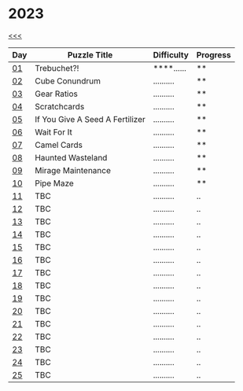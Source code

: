 # 2023

[<<<](../README.md)

| Day                       | Puzzle Title                                  | Difficulty | Progress |
|---------------------------|-----------------------------------------------|------------|----------|
| [01](./src/d01/README.md) | Trebuchet?!                                   | ****...... | **       |
| [02](./src/d02/README.md) | Cube Conundrum                                | .......... | **       |
| [03](./src/d03/README.md) | Gear Ratios                                   | .......... | **       |
| [04](./src/d04/README.md) | Scratchcards                                  | .......... | **       |
| [05](./src/d05/README.md) | If You Give A Seed A Fertilizer               | .......... | **       |
| [06](./src/d06/README.md) | Wait For It                                   | .......... | **       |
| [07](./src/d07/README.md) | Camel Cards                                   | .......... | **       |
| [08](./src/d08/README.md) | Haunted Wasteland                             | .......... | **       |
| [09](./src/d09/README.md) | Mirage Maintenance                            | .......... | **       |
| [10](./src/d10/README.md) | Pipe Maze                                     | .......... | **       |
| [11](./src/d11/README.md) | TBC                                           | .......... | ..       |
| [12](./src/d12/README.md) | TBC                                           | .......... | ..       |
| [13](./src/d13/README.md) | TBC                                           | .......... | ..       |
| [14](./src/d14/README.md) | TBC                                           | .......... | ..       |
| [15](./src/d15/README.md) | TBC                                           | .......... | ..       |
| [16](./src/d16/README.md) | TBC                                           | .......... | ..       |
| [17](./src/d17/README.md) | TBC                                           | .......... | ..       |
| [18](./src/d18/README.md) | TBC                                           | .......... | ..       |
| [19](./src/d19/README.md) | TBC                                           | .......... | ..       |
| [20](./src/d20/README.md) | TBC                                           | .......... | ..       |
| [21](./src/d21/README.md) | TBC                                           | .......... | ..       |
| [22](./src/d22/README.md) | TBC                                           | .......... | ..       |
| [23](./src/d23/README.md) | TBC                                           | .......... | ..       |
| [24](./src/d24/README.md) | TBC                                           | .......... | ..       |
| [25](./src/d25/README.md) | TBC                                           | .......... | ..       |

